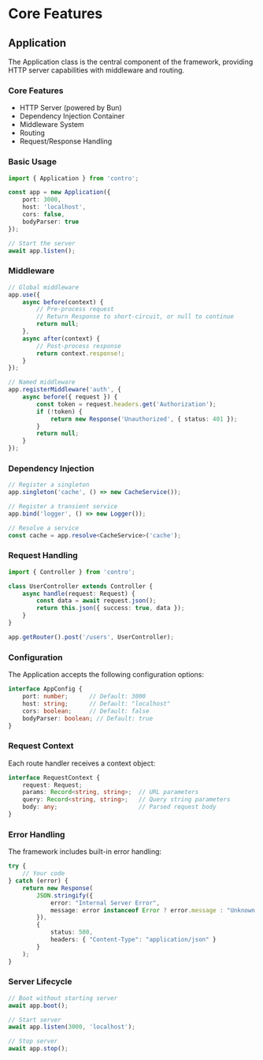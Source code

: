 # Core Features

## Application

The Application class is the central component of the framework, providing HTTP server capabilities with middleware and routing.

### Core Features
- HTTP Server (powered by Bun)
- Dependency Injection Container
- Middleware System
- Routing
- Request/Response Handling

### Basic Usage
```typescript
import { Application } from 'contro';

const app = new Application({
    port: 3000,
    host: 'localhost',
    cors: false,
    bodyParser: true
});

// Start the server
await app.listen();
```

### Middleware
```typescript
// Global middleware
app.use({
    async before(context) {
        // Pre-process request
        // Return Response to short-circuit, or null to continue
        return null;
    },
    async after(context) {
        // Post-process response
        return context.response!;
    }
});

// Named middleware
app.registerMiddleware('auth', {
    async before({ request }) {
        const token = request.headers.get('Authorization');
        if (!token) {
            return new Response('Unauthorized', { status: 401 });
        }
        return null;
    }
});
```

### Dependency Injection
```typescript
// Register a singleton
app.singleton('cache', () => new CacheService());

// Register a transient service
app.bind('logger', () => new Logger());

// Resolve a service
const cache = app.resolve<CacheService>('cache');
```

### Request Handling
```typescript
import { Controller } from 'contro';

class UserController extends Controller {
    async handle(request: Request) {
        const data = await request.json();
        return this.json({ success: true, data });
    }
}

app.getRouter().post('/users', UserController);
```

### Configuration
The Application accepts the following configuration options:
```typescript
interface AppConfig {
    port: number;      // Default: 3000
    host: string;      // Default: "localhost"
    cors: boolean;     // Default: false
    bodyParser: boolean; // Default: true
}
```

### Request Context
Each route handler receives a context object:
```typescript
interface RequestContext {
    request: Request;
    params: Record<string, string>;  // URL parameters
    query: Record<string, string>;   // Query string parameters
    body: any;                       // Parsed request body
}
```

### Error Handling
The framework includes built-in error handling:
```typescript
try {
    // Your code
} catch (error) {
    return new Response(
        JSON.stringify({
            error: "Internal Server Error",
            message: error instanceof Error ? error.message : "Unknown error"
        }),
        {
            status: 500,
            headers: { "Content-Type": "application/json" }
        }
    );
}
```

### Server Lifecycle
```typescript
// Boot without starting server
await app.boot();

// Start server
await app.listen(3000, 'localhost');

// Stop server
await app.stop();
```
